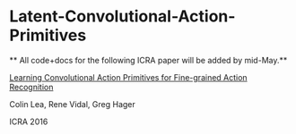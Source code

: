 # Latent-Convolutional-Action-Primitives

** All code+docs for the following ICRA paper will be added by mid-May.**

[Learning Convolutional Action Primitives for Fine-grained Action Recognition](http://colinlea.com/docs/pdf/2016_ICRA_CLea.pdf)

Colin Lea, Rene Vidal, Greg Hager 

ICRA 2016
